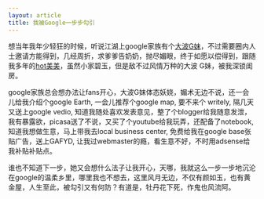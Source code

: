 ```yaml
---
layout: article
title: 我被Google一步步勾引
---
```

想当年我年少轻狂的时候，听说江湖上google家族有个[大波G妹](http://gmail.com)，不过需要圈内人士邀请方能得到，几经周折，求爹爹告奶奶，抛尽媚眼，终于如愿以偿得到，跟随我多年的[hot美美](http://hotmail.com)，虽然小家碧玉，但是敌不过风情万种的大波 G妹，被我深锁闺房。

google家族总会想办法让fans开心，大波G妹体态妖娆，媚术无边不说，还一会儿给我介绍个google Earth, 一会儿推荐个google map, 要不来个 writely, 隔几天又送上google vedio, 知道我随处喜欢发表意见，整了个blogger给我随意发泄，我有暴露欲，picasa送了不说，又买了个youtube给我玩弄，还配备了notebook, 知道我想做生意，马上带我去local business center, 免费给我在google base张贴广告，送上GAFYD, 让我过webmaster的瘾，看生意不好，不时用adsense给我补贴补贴点。

谁也不知道下一步，她又会想什么法子让我开心，天哪，我就这么一步一步地沉沦在google的温柔乡里，哪里我也不想去，这里风月无边，不仅有颜如玉，也有黄金屋，人生至此，被勾引又有何防？有道是，牡丹花下死，作鬼也风流阿。
